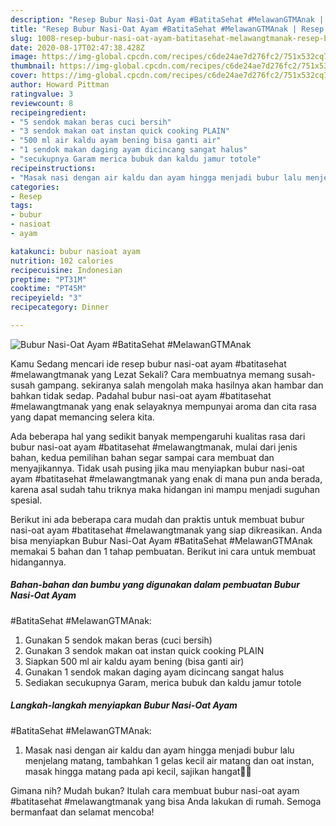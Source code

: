 ```yaml
---
description: "Resep Bubur Nasi-Oat Ayam #BatitaSehat #MelawanGTMAnak | Resep Bumbu Bubur Nasi-Oat Ayam #BatitaSehat #MelawanGTMAnak Yang Lezat"
title: "Resep Bubur Nasi-Oat Ayam #BatitaSehat #MelawanGTMAnak | Resep Bumbu Bubur Nasi-Oat Ayam #BatitaSehat #MelawanGTMAnak Yang Lezat"
slug: 1008-resep-bubur-nasi-oat-ayam-batitasehat-melawangtmanak-resep-bumbu-bubur-nasi-oat-ayam-batitasehat-melawangtmanak-yang-lezat
date: 2020-08-17T02:47:38.428Z
image: https://img-global.cpcdn.com/recipes/c6de24ae7d276fc2/751x532cq70/bubur-nasi-oat-ayam-batitasehat-melawangtmanak-foto-resep-utama.jpg
thumbnail: https://img-global.cpcdn.com/recipes/c6de24ae7d276fc2/751x532cq70/bubur-nasi-oat-ayam-batitasehat-melawangtmanak-foto-resep-utama.jpg
cover: https://img-global.cpcdn.com/recipes/c6de24ae7d276fc2/751x532cq70/bubur-nasi-oat-ayam-batitasehat-melawangtmanak-foto-resep-utama.jpg
author: Howard Pittman
ratingvalue: 3
reviewcount: 8
recipeingredient:
- "5 sendok makan beras cuci bersih"
- "3 sendok makan oat instan quick cooking PLAIN"
- "500 ml air kaldu ayam bening bisa ganti air"
- "1 sendok makan daging ayam dicincang sangat halus"
- "secukupnya Garam merica bubuk dan kaldu jamur totole"
recipeinstructions:
- "Masak nasi dengan air kaldu dan ayam hingga menjadi bubur lalu menjelang matang, tambahkan 1 gelas kecil air matang dan oat instan, masak hingga matang pada api kecil, sajikan hangat🙏🏻"
categories:
- Resep
tags:
- bubur
- nasioat
- ayam

katakunci: bubur nasioat ayam 
nutrition: 102 calories
recipecuisine: Indonesian
preptime: "PT31M"
cooktime: "PT45M"
recipeyield: "3"
recipecategory: Dinner

---
```



![Bubur Nasi-Oat Ayam
#BatitaSehat
#MelawanGTMAnak](https://img-global.cpcdn.com/recipes/c6de24ae7d276fc2/751x532cq70/bubur-nasi-oat-ayam-batitasehat-melawangtmanak-foto-resep-utama.jpg)

Kamu Sedang mencari ide resep bubur nasi-oat ayam
#batitasehat
#melawangtmanak yang Lezat Sekali? Cara membuatnya memang susah-susah gampang. sekiranya salah mengolah maka hasilnya akan hambar dan bahkan tidak sedap. Padahal bubur nasi-oat ayam
#batitasehat
#melawangtmanak yang enak selayaknya mempunyai aroma dan cita rasa yang dapat memancing selera kita.



Ada beberapa hal yang sedikit banyak mempengaruhi kualitas rasa dari bubur nasi-oat ayam
#batitasehat
#melawangtmanak, mulai dari jenis bahan, kedua pemilihan bahan segar sampai cara membuat dan menyajikannya. Tidak usah pusing jika mau menyiapkan bubur nasi-oat ayam
#batitasehat
#melawangtmanak yang enak di mana pun anda berada, karena asal sudah tahu triknya maka hidangan ini mampu menjadi suguhan spesial.


Berikut ini ada beberapa cara mudah dan praktis untuk membuat bubur nasi-oat ayam
#batitasehat
#melawangtmanak yang siap dikreasikan. Anda bisa menyiapkan Bubur Nasi-Oat Ayam
#BatitaSehat
#MelawanGTMAnak memakai 5 bahan dan 1 tahap pembuatan. Berikut ini cara untuk membuat hidangannya.

<!--inarticleads1-->

##### Bahan-bahan dan bumbu yang digunakan dalam pembuatan Bubur Nasi-Oat Ayam
#BatitaSehat
#MelawanGTMAnak:

1. Gunakan 5 sendok makan beras (cuci bersih)
1. Gunakan 3 sendok makan oat instan quick cooking PLAIN
1. Siapkan 500 ml air kaldu ayam bening (bisa ganti air)
1. Gunakan 1 sendok makan daging ayam dicincang sangat halus
1. Sediakan secukupnya Garam, merica bubuk dan kaldu jamur totole




<!--inarticleads2-->

##### Langkah-langkah menyiapkan Bubur Nasi-Oat Ayam
#BatitaSehat
#MelawanGTMAnak:

1. Masak nasi dengan air kaldu dan ayam hingga menjadi bubur lalu menjelang matang, tambahkan 1 gelas kecil air matang dan oat instan, masak hingga matang pada api kecil, sajikan hangat🙏🏻




Gimana nih? Mudah bukan? Itulah cara membuat bubur nasi-oat ayam
#batitasehat
#melawangtmanak yang bisa Anda lakukan di rumah. Semoga bermanfaat dan selamat mencoba!
